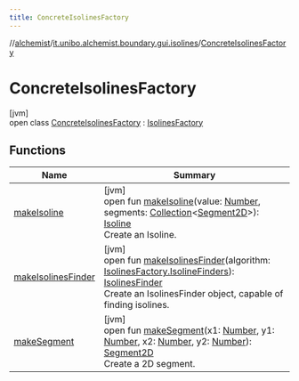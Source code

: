 ```yaml
---
title: ConcreteIsolinesFactory
---
```

//[alchemist](../../../index.html)/[it.unibo.alchemist.boundary.gui.isolines](../index.html)/[ConcreteIsolinesFactory](index.html)



# ConcreteIsolinesFactory



[jvm]\
open class [ConcreteIsolinesFactory](index.html) : [IsolinesFactory](../-isolines-factory/index.html)



## Functions


| Name | Summary |
|---|---|
| [makeIsoline](make-isoline.html) | [jvm]<br>open fun [makeIsoline](make-isoline.html)(value: [Number](https://docs.oracle.com/javase/8/docs/api/java/lang/Number.html), segments: [Collection](https://docs.oracle.com/javase/8/docs/api/java/util/Collection.html)<[Segment2D](../-segment2-d/index.html)>): [Isoline](../-isoline/index.html)<br>Create an Isoline. |
| [makeIsolinesFinder](make-isolines-finder.html) | [jvm]<br>open fun [makeIsolinesFinder](make-isolines-finder.html)(algorithm: [IsolinesFactory.IsolineFinders](../-isolines-factory/-isoline-finders/index.html)): [IsolinesFinder](../-isolines-finder/index.html)<br>Create an IsolinesFinder object, capable of finding isolines. |
| [makeSegment](make-segment.html) | [jvm]<br>open fun [makeSegment](make-segment.html)(x1: [Number](https://docs.oracle.com/javase/8/docs/api/java/lang/Number.html), y1: [Number](https://docs.oracle.com/javase/8/docs/api/java/lang/Number.html), x2: [Number](https://docs.oracle.com/javase/8/docs/api/java/lang/Number.html), y2: [Number](https://docs.oracle.com/javase/8/docs/api/java/lang/Number.html)): [Segment2D](../-segment2-d/index.html)<br>Create a 2D segment. |

